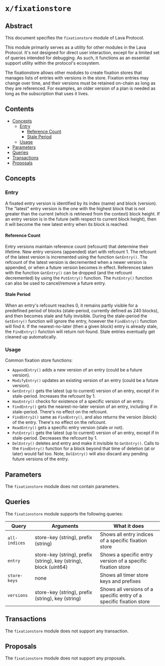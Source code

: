 # `x/fixationstore`

## Abstract

This document specifies the `fixationstore` module of Lava Protocol.

This module primarily serves as a utility for other modules in the Lava Protocol. It's not designed for direct user interaction, except for a limited set of queries intended for debugging. As such, it functions as an essential support utility within the protocol's ecosystem.

The fixationstore allows other modules to create fixation stores that manages lists of entries with versions in the store. Fixation entries may change over time, and their versions must be retained on-chain as long as they are referenced. For examples, an older version of a plan is needed as long as the subscription that uses it lives.

## Contents

- [Concepts](#concepts)
  - [Entry](#entry)
    - [Reference Count](#reference-count)
    - [Stale Period](#stale-period)
  - [Usage](#usage)
- [Parameters](#parameters)
- [Queries](#queries)
- [Transactions](#transactions)
- [Proposals](#proposals)

## Concepts

### Entry

A fixated entry version is identified by its index (name) and block (version). The "latest" entry version is the one with the highest block that is not greater than the current (which is retrieved from the context) block height. If an entry version is in the future (with respect to current block height), then it will become the new latest entry when its block is reached.

#### Reference Count

Entry versions maintain reference count (refcount) that determine their lifetime. New entry versions (appended) start with refcount 1. The refcount of the latest version is incremented using the function `GetEntry()`. The refcount of the latest version is decremented when a newer version is appended, or when a future version becomes in effect. References taken with the function `GetEntry()` can be dropped (and the refcount decremented) by using the `PutEntry()` function. The `PutEntry()` function can also be used to cancel/remove a future entry.

#### Stale Period

When an entry's refcount reaches 0, it remains partly visible for a predefined period of blocks (stale-period, currently defined as 240 blocks), and then becomes stale and fully invisible. During the stale-period the `GetEntry()` function will ignore the entry, however the `FindEntry()` function will find it. If the nearest-no-later (then a given block) entry is already stale, the `FindEntry()` function will return not-found. Stale entries eventually get cleaned up automatically.

### Usage

Common fixation store functions:
 - `AppendEntry()` adds a new version of an entry (could be a future version).
 - `ModifyEntry()` updates an existing version of an entry (could be a future version).
 - `GetEntry()` gets the latest (up to current) version of an entry, except if in stale-period. Increases the refcount by 1.
 - `HasEntry()` checks for existence of a specific version of an entry.
 - `FindEntry()` gets the nearest-no-later version of an entry, including if in stale-period. There's no effect on the refcount.
 - `FindEntry2()` same as `FindEntry()`, and also returns the version (block) of the entry. There's no effect on the refcount.
 - `ReadEntry()` gets a specific entry version (stale or not).
 - `PutEntry()` gets the latest (up to current) version of an entry, except if in stale-period. Decreases the refcount by 1.
 - `DelEntry()` deletes and entry and make it invisible to `GetEntry()`. Calls to the `FindEntry()` function for a block beyond that time of deletion (at or later) would fail too. Note, `DelEntry()` will also discard any pending future versions of the entry.

## Parameters

The `fixationstore` module does not contain parameters.

## Queries

The `fixationstore` module supports the following queries:

| Query        | Arguments                           | What it does                                     |
| ------------ | ----------------------------------- | ------------------------------------------------ |
| `all-indices` | store-key (string), prefix (string) | Shows all entry indices of a specific fixation store       |
| `entry`       | store-key (string), prefix (string), key (string), block (uint64) | Shows a specific entry version of a specific fixation store |
| `store-keys` | none                                | Shows all timer store keys and prefixes                      |
| `versions`       | store-key (string), prefix (string), key (string) | Shows all versions of a specific entry of a specific fixation store |

## Transactions

The `fixationstore` module does not support any transaction.

## Proposals

The `fixationstore` module does not support any proposals.